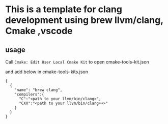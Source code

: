 # This is a template for clang development using brew llvm/clang, Cmake ,vscode

## usage
Call `Cmake: Edit User Local Cmake Kit` to open cmake-tools-kit.json

and add below in cmake-tools-kits.json
```jsonc
{
  {
    "name": "brew clang",
    "compilers":{
      "C":"<path to your llvm/bin/clang>",
      "CXX":"<path to your llvm/bin/clang++>"
    }
  }
}
```
